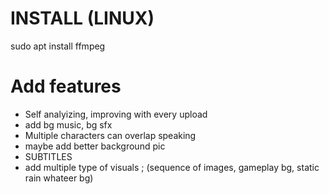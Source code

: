 
# INSTALL (LINUX)
sudo apt install ffmpeg


# Add features

 - Self analyizing, improving with  every upload
 - add bg music, bg sfx 
 - Multiple characters can overlap speaking  
 - maybe add better background pic        
 - SUBTITLES 
 - add multiple type of visuals ; (sequence of images, gameplay bg, static rain whateer bg)